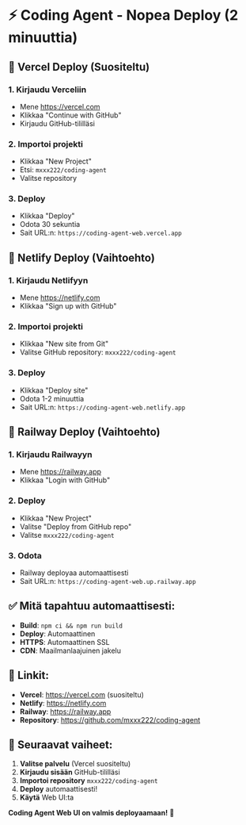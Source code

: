 # ⚡ Coding Agent - Nopea Deploy (2 minuuttia)

## 🎯 Vercel Deploy (Suositeltu)

### 1. Kirjaudu Verceliin
- Mene https://vercel.com
- Klikkaa "Continue with GitHub"
- Kirjaudu GitHub-tililläsi

### 2. Importoi projekti
- Klikkaa "New Project"
- Etsi: `mxxx222/coding-agent`
- Valitse repository

### 3. Deploy
- Klikkaa "Deploy"
- Odota 30 sekuntia
- Sait URL:n: `https://coding-agent-web.vercel.app`

## 🎯 Netlify Deploy (Vaihtoehto)

### 1. Kirjaudu Netlifyyn
- Mene https://netlify.com
- Klikkaa "Sign up with GitHub"

### 2. Importoi projekti
- Klikkaa "New site from Git"
- Valitse GitHub repository: `mxxx222/coding-agent`

### 3. Deploy
- Klikkaa "Deploy site"
- Odota 1-2 minuuttia
- Sait URL:n: `https://coding-agent-web.netlify.app`

## 🎯 Railway Deploy (Vaihtoehto)

### 1. Kirjaudu Railwayyn
- Mene https://railway.app
- Klikkaa "Login with GitHub"

### 2. Deploy
- Klikkaa "New Project"
- Valitse "Deploy from GitHub repo"
- Valitse `mxxx222/coding-agent`

### 3. Odota
- Railway deployaa automaattisesti
- Sait URL:n: `https://coding-agent-web.up.railway.app`

## ✅ Mitä tapahtuu automaattisesti:

- **Build**: `npm ci && npm run build`
- **Deploy**: Automaattinen
- **HTTPS**: Automaattinen SSL
- **CDN**: Maailmanlaajuinen jakelu

## 🔗 Linkit:

- **Vercel**: https://vercel.com (suositeltu)
- **Netlify**: https://netlify.com
- **Railway**: https://railway.app
- **Repository**: https://github.com/mxxx222/coding-agent

## 🚀 Seuraavat vaiheet:

1. **Valitse palvelu** (Vercel suositeltu)
2. **Kirjaudu sisään** GitHub-tililläsi
3. **Importoi repository** `mxxx222/coding-agent`
4. **Deploy** automaattisesti!
5. **Käytä** Web UI:ta

**Coding Agent Web UI on valmis deployaamaan!** 🎉
